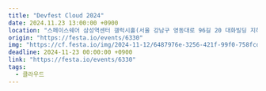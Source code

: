 ```yaml
---
title: "Devfest Cloud 2024"
date: 2024.11.23 13:00:00 +0900
location: "스페이스쉐어 삼성역센터 갤럭시홀(서울 강남구 영동대로 96길 20 대화빌딩 지하1층, 삼성역 도보 3분)"
origin: "https://festa.io/events/6330"
img: "https://cf.festa.io/img/2024-11-12/6487976e-3256-421f-99f0-758fcd038208.jpg"
deadline: 2024-11-23 00:00:00 +0900
link: "https://festa.io/events/6330"
tags:
  - 클라우드
---
```

